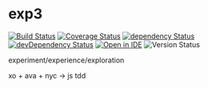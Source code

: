 # exp3

<a href="https://travis-ci.org/forceuser/exp3" target="_blank">![Build Status](https://travis-ci.org/forceuser/exp3.svg?branch=master)</a>
[![Coverage Status](https://coveralls.io/repos/github/forceuser/exp3/badge.svg?branch=master)](https://coveralls.io/github/forceuser/exp3?branch=master)
[![dependency Status](https://david-dm.org/forceuser/exp3.svg)](https://david-dm.org/forceuser/exp3)
[![devDependency Status](https://david-dm.org/forceuser/exp3/dev-status.svg)](https://david-dm.org/forceuser/exp3#info=devDependencies)
[![Open in IDE](https://img.shields.io/badge/c9.io-edit-2196F3.svg)](https://ide.c9.io/forceuserz/exp3)
![Version Status](https://img.shields.io/github/release/forceuser/exp3.svg)

experiment/experience/exploration

xo + ava + nyc -> js tdd

